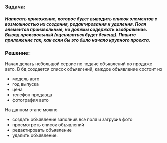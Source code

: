 ### Задача:
##### Написать приложение, которое будет выводить список элементов с возможностью их создания, редактирования и удаления. Поля элементов произвольные, но должны содержать изображение. Вывод произвольный (оцениваться будет бекенд). Пишите приложение так, как если бы это было начало крупного проекта.


### Решение:
Начал делать небольшой сервис по подаче объявлений по продаже авто.
В бд создается список объявлений, каждое объявление состоит из 
 - модель авто
 - год выпуска
 - цена
 - телефон продавца
 - фотография авто
 
 На данном этапе можно 
  - создать объявление заполнив все поля и загрузив фото
  - просмотреть список объявлений
  - редактировать объявление
  - удалить объявление.

